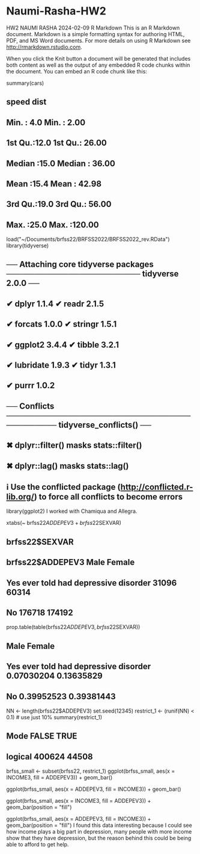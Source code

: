 # Naumi-Rasha-HW2
HW2
NAUMI RASHA
2024-02-09
R Markdown
This is an R Markdown document. Markdown is a simple formatting syntax for authoring HTML, PDF, and MS Word documents. For more details on using R Markdown see http://rmarkdown.rstudio.com.

When you click the Knit button a document will be generated that includes both content as well as the output of any embedded R code chunks within the document. You can embed an R code chunk like this:

summary(cars)
##      speed           dist       
##  Min.   : 4.0   Min.   :  2.00  
##  1st Qu.:12.0   1st Qu.: 26.00  
##  Median :15.0   Median : 36.00  
##  Mean   :15.4   Mean   : 42.98  
##  3rd Qu.:19.0   3rd Qu.: 56.00  
##  Max.   :25.0   Max.   :120.00
load("~/Documents/brfss22/BRFSS2022/BRFSS2022_rev.RData")
library(tidyverse)
## ── Attaching core tidyverse packages ──────────────────────── tidyverse 2.0.0 ──
## ✔ dplyr     1.1.4     ✔ readr     2.1.5
## ✔ forcats   1.0.0     ✔ stringr   1.5.1
## ✔ ggplot2   3.4.4     ✔ tibble    3.2.1
## ✔ lubridate 1.9.3     ✔ tidyr     1.3.1
## ✔ purrr     1.0.2     
## ── Conflicts ────────────────────────────────────────── tidyverse_conflicts() ──
## ✖ dplyr::filter() masks stats::filter()
## ✖ dplyr::lag()    masks stats::lag()
## ℹ Use the conflicted package (<http://conflicted.r-lib.org/>) to force all conflicts to become errors
library(ggplot2)
I worked with Chamiqua and Allegra.

xtabs(~ brfss22$ADDEPEV3 + brfss22$SEXVAR)
##                                        brfss22$SEXVAR
## brfss22$ADDEPEV3                          Male Female
##   Yes ever told had depressive disorder  31096  60314
##   No                                    176718 174192
prop.table(table(brfss22$ADDEPEV3, brfss22$SEXVAR))
##                                        
##                                               Male     Female
##   Yes ever told had depressive disorder 0.07030204 0.13635829
##   No                                    0.39952523 0.39381443
NN <- length(brfss22$ADDEPEV3)
set.seed(12345)
restrict_1 <- (runif(NN) < 0.1) # use just 10% 
summary(restrict_1)
##    Mode   FALSE    TRUE 
## logical  400624   44508
brfss_small <- subset(brfss22, restrict_1)
ggplot(brfss_small, aes(x = INCOME3, fill = ADDEPEV3)) + geom_bar()


ggplot(brfss_small, aes(x = ADDEPEV3, fill = INCOME3)) + geom_bar()


ggplot(brfss_small, aes(x = INCOME3, fill = ADDEPEV3)) + geom_bar(position = "fill")


ggplot(brfss_small, aes(x = ADDEPEV3, fill = INCOME3)) + geom_bar(position = "fill")
 I found this data interesting because I could see how income plays a big part in depression, many people with more income show that they have depression, but the reason behind this could be being able to afford to get help.
